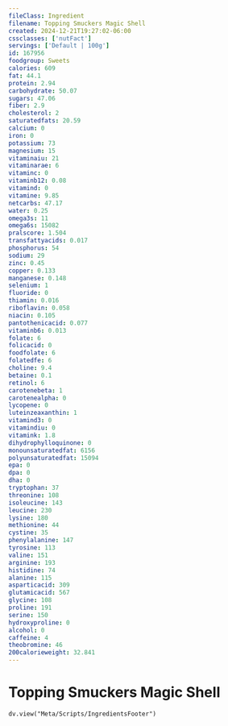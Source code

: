 ```yaml
---
fileClass: Ingredient
filename: Topping Smuckers Magic Shell
created: 2024-12-21T19:27:02-06:00
cssclasses: ['nutFact']
servings: ['Default | 100g']
id: 167956
foodgroup: Sweets
calories: 609
fat: 44.1
protein: 2.94
carbohydrate: 50.07
sugars: 47.06
fiber: 2.9
cholesterol: 2
saturatedfats: 20.59
calcium: 0
iron: 0
potassium: 73
magnesium: 15
vitaminaiu: 21
vitaminarae: 6
vitaminc: 0
vitaminb12: 0.08
vitamind: 0
vitamine: 9.85
netcarbs: 47.17
water: 0.25
omega3s: 11
omega6s: 15082
pralscore: 1.504
transfattyacids: 0.017
phosphorus: 54
sodium: 29
zinc: 0.45
copper: 0.133
manganese: 0.148
selenium: 1
fluoride: 0
thiamin: 0.016
riboflavin: 0.058
niacin: 0.105
pantothenicacid: 0.077
vitaminb6: 0.013
folate: 6
folicacid: 0
foodfolate: 6
folatedfe: 6
choline: 9.4
betaine: 0.1
retinol: 6
carotenebeta: 1
carotenealpha: 0
lycopene: 0
luteinzeaxanthin: 1
vitamind3: 0
vitamindiu: 0
vitamink: 1.8
dihydrophylloquinone: 0
monounsaturatedfat: 6156
polyunsaturatedfat: 15094
epa: 0
dpa: 0
dha: 0
tryptophan: 37
threonine: 108
isoleucine: 143
leucine: 230
lysine: 180
methionine: 44
cystine: 35
phenylalanine: 147
tyrosine: 113
valine: 151
arginine: 193
histidine: 74
alanine: 115
asparticacid: 309
glutamicacid: 567
glycine: 108
proline: 191
serine: 150
hydroxyproline: 0
alcohol: 0
caffeine: 4
theobromine: 46
200calorieweight: 32.841
---
```


# Topping Smuckers Magic Shell

```dataviewjs
dv.view("Meta/Scripts/IngredientsFooter")
```